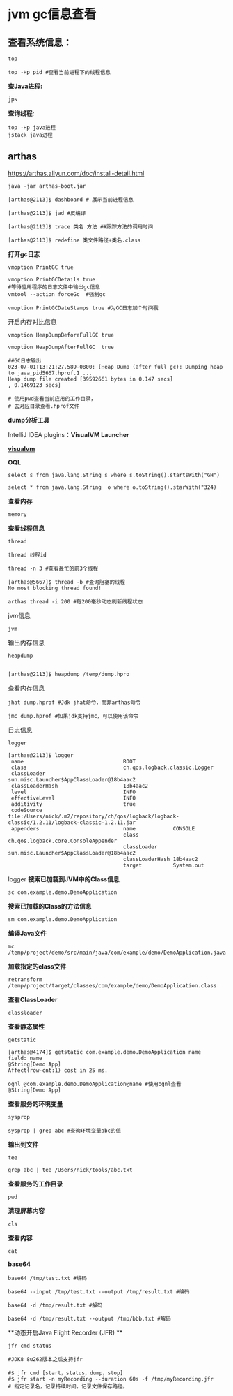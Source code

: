 # jvm gc信息查看
## 查看系统信息：
```shell
top

top -Hp pid #查看当前进程下的线程信息
```

**查Java进程:**
```shell
jps
```
**查询线程:**
```shell
top -Hp java进程
jstack java进程
```

## arthas
https://arthas.aliyun.com/doc/install-detail.html
```shell
java -jar arthas-boot.jar

[arthas@2113]$ dashboard # 展示当前进程信息

[arthas@2113]$ jad #反编译

[arthas@2113]$ trace 类名 方法 ##跟踪方法的调用时间

[arthas@2113]$ redefine 类文件路径+类名.class
```

**打开gc日志**

```shell
vmoption PrintGC true

vmoption PrintGCDetails true
#等待应用程序的日志文件中输出gc信息
vmtool --action forceGc  #强制gc

vmoption PrintGCDateStamps true #为GC日志加个时间戳
```

开启内存对比信息
```shell
vmoption HeapDumpBeforeFullGC true

vmoption HeapDumpAfterFullGC  true

##GC日志输出
023-07-01T13:21:27.589-0800: [Heap Dump (after full gc): Dumping heap to java_pid5667.hprof.1 ...
Heap dump file created [39592661 bytes in 0.147 secs]
, 0.1469123 secs]

# 使用pwd查看当前应用的工作目录，
# 去对应目录查看.hprof文件
```

**dump分析工具**

IntelliJ IDEA plugins：**VisualVM Launcher**

**[visualvm](https://visualvm.github.io/download.html)**

**OQL**
```shell
select s from java.lang.String s where s.toString().startsWith("GH")

select * from java.lang.String  o where o.toString().starWith("324)
```

**查看内存**
```shell
memory
```
**查看线程信息**
```shell
thread

thread 线程id

thread -n 3 #查看最忙的前3个线程

[arthas@5667]$ thread -b #查询阻塞的线程
No most blocking thread found!

arthas thread -i 200 #每200毫秒动态刷新线程状态
```
jvm信息
```shell
jvm
```
输出内存信息
```shell
heapdump


[arthas@2113]$ heapdump /temp/dump.hpro
```
查看内存信息
```shell
jhat dump.hprof #Jdk jhat命令，而非arthas命令

jmc dump.hprof #如果jdk支持jmc，可以使用该命令
```

日志信息
```shell
logger

[arthas@2113]$ logger
 name                                ROOT                                                                                                                                                                             
 class                               ch.qos.logback.classic.Logger                                                                                                                                                    
 classLoader                         sun.misc.Launcher$AppClassLoader@18b4aac2                                                                                                                                        
 classLoaderHash                     18b4aac2                                                                                                                                                                         
 level                               INFO                                                                                                                                                                             
 effectiveLevel                      INFO                                                                                                                                                                             
 additivity                          true                                                                                                                                                                             
 codeSource                          file:/Users/nick/.m2/repository/ch/qos/logback/logback-classic/1.2.11/logback-classic-1.2.11.jar                                                                                 
 appenders                           name            CONSOLE                                                                                                                                                          
                                     class           ch.qos.logback.core.ConsoleAppender                                                                                                                              
                                     classLoader     sun.misc.Launcher$AppClassLoader@18b4aac2                                                                                                                        
                                     classLoaderHash 18b4aac2                                                                                                                                                         
                                     target          System.out                          
```



logger
**搜索已加载到JVM中的Class信息**
```shell
sc com.example.demo.DemoApplication
```

**搜索已加载的Class的方法信息**
```shell
sm com.example.demo.DemoApplication
```

**编译Java文件**
```shell
mc /temp/project/demo/src/main/java/com/example/demo/DemoApplication.java
```

**加载指定的class文件**
```shell
retransform /temp/project/target/classes/com/example/demo/DemoApplication.class
```
**查看ClassLoader**
```shell
classloader
```
**查看静态属性**

```shell
getstatic

[arthas@4174]$ getstatic com.example.demo.DemoApplication name
field: name
@String[Demo App]
Affect(row-cnt:1) cost in 25 ms.
```
```shell
ognl @com.example.demo.DemoApplication@name #使用ognl查看
@String[Demo App]
```

**查看服务的环境变量**

```shell
sysprop

sysprop | grep abc #查询环境变量abc的值
```

**输出到文件**
```shell
tee 

grep abc | tee /Users/nick/tools/abc.txt
```
**查看服务的工作目录**
```shell
pwd
```
**清理屏幕内容**

```shell
cls
```

**查看内容**

```shell
cat
```

**base64**

```shell
base64 /tmp/test.txt #编码

base64 --input /tmp/test.txt --output /tmp/result.txt #编码

base64 -d /tmp/result.txt #解码

base64 -d /tmp/result.txt --output /tmp/bbb.txt #解码
```

**动态开启Java Flight Recorder (JFR) **

```shell
jfr cmd status
 
#JDK8 8u262版本之后支持jfr

#$ jfr cmd [start，status，dump，stop]
#$ jfr start -n myRecording --duration 60s -f /tmp/myRecording.jfr
# 指定记录名，记录持续时间，记录文件保存路径。
```



